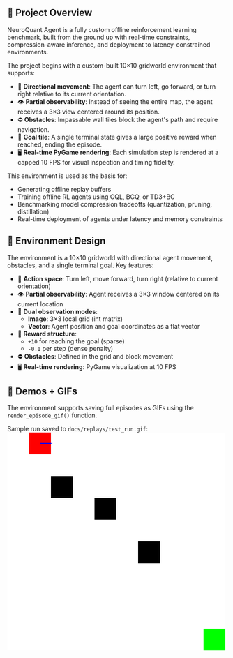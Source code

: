 ## 🚀 Project Overview

NeuroQuant Agent is a fully custom offline reinforcement learning benchmark, built from the ground up with real-time constraints, compression-aware inference, and deployment to latency-constrained environments.

The project begins with a custom-built 10×10 gridworld environment that supports:

- 🔁 **Directional movement**: The agent can turn left, go forward, or turn right relative to its current orientation.
- 👁️ **Partial observability**: Instead of seeing the entire map, the agent receives a 3×3 view centered around its position.
- ⛔ **Obstacles**: Impassable wall tiles block the agent's path and require navigation.
- 🎯 **Goal tile**: A single terminal state gives a large positive reward when reached, ending the episode.
- 🖥️ **Real-time PyGame rendering**: Each simulation step is rendered at a capped 10 FPS for visual inspection and timing fidelity.

This environment is used as the basis for:
- Generating offline replay buffers
- Training offline RL agents using CQL, BCQ, or TD3+BC
- Benchmarking model compression tradeoffs (quantization, pruning, distillation)
- Real-time deployment of agents under latency and memory constraints


## 🧠 Environment Design

The environment is a 10×10 gridworld with directional agent movement, obstacles, and a single terminal goal. Key features:

- 🔁 **Action space**: Turn left, move forward, turn right (relative to current orientation)
- 👁️ **Partial observability**: Agent receives a 3×3 window centered on its current location
- 🔢 **Dual observation modes**:
  - **Image**: 3×3 local grid (int matrix)
  - **Vector**: Agent position and goal coordinates as a flat vector
- 🎯 **Reward structure**:
  - `+10` for reaching the goal (sparse)
  - `-0.1` per step (dense penalty)
- ⛔ **Obstacles**: Defined in the grid and block movement
- 🖥️ **Real-time rendering**: PyGame visualization at 10 FPS


## 🎥 Demos + GIFs

The environment supports saving full episodes as GIFs using the `render_episode_gif()` function.

Sample run saved to `docs/replays/test_run.gif`:
![Sample Replay](docs/replays/test_run.gif)
